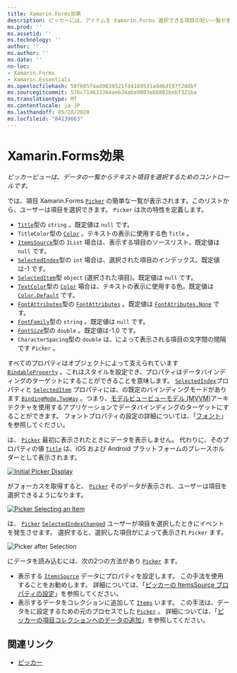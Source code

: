 ```yaml
---
title: Xamarin.Forms効果
description: ピッカーには、アイテムを Xamarin.Forms 選択できる項目の短い一覧が表示されます。 この記事では、ピッカークラスを使用して、データの一覧からテキスト項目を選択する方法について説明します。
ms.prod: ''
ms.assetid: ''
ms.technology: ''
author: ''
ms.author: ''
ms.date: ''
no-loc:
- Xamarin.Forms
- Xamarin.Essentials
ms.openlocfilehash: 50f605f4ad9839521fd4169531ad46d197f20dbf
ms.sourcegitcommit: 57bc714633364aeb34aba9803e88802bebf321ba
ms.translationtype: MT
ms.contentlocale: ja-JP
ms.lasthandoff: 05/28/2020
ms.locfileid: "84139663"
---
```

# <a name="xamarinforms-picker"></a>Xamarin.Forms効果

_ピッカービューは、データの一覧からテキスト項目を選択するためのコントロールです。_

では、項目 Xamarin.Forms [`Picker`](xref:Xamarin.Forms.Picker) の簡単な一覧が表示されます。このリストから、ユーザーは項目を選択できます。 `Picker` は次の特性を定義します。

- [`Title`](xref:Xamarin.Forms.Picker.Title)型の `string` 。既定値は `null` です。
- `TitleColor`型の [`Color`](xref:Xamarin.Forms.Color) 。テキストの表示に使用する色 `Title` 。
- [`ItemsSource`](xref:Xamarin.Forms.Picker.ItemsSource)型の `IList` 場合は、表示する項目のソースリスト。既定値は `null` です。
- [`SelectedIndex`](xref:Xamarin.Forms.Picker.SelectedIndex)型の `int` 場合は、選択された項目のインデックス。既定値は-1 です。
- [`SelectedItem`](xref:Xamarin.Forms.Picker.SelectedItem)型 `object` (選択された項目)。既定値は `null` です。
- [`TextColor`](xref:Xamarin.Forms.Picker.TextColor)型の [`Color`](xref:Xamarin.Forms.Color) 場合は、テキストの表示に使用する色。既定値は [`Color.Default`](xref:Xamarin.Forms.Color.Default) です。
- [`FontAttributes`](xref:Xamarin.Forms.Picker.FontAttributes)型の [`FontAttributes`](xref:Xamarin.Forms.FontAttributes) 。既定値は [`FontAtributes.None`](xref:Xamarin.Forms.FontAttributes.None) です。
- [`FontFamily`](xref:Xamarin.Forms.Picker.FontFamily)型の `string` 。既定値は `null` です。
- [`FontSize`](xref:Xamarin.Forms.Picker.FontSize)型の `double` 。既定値は-1.0 です。
- `CharacterSpacing`型の `double` は、によって表示される項目の文字間の間隔です `Picker` 。

すべてのプロパティはオブジェクトによって支えられています [`BindableProperty`](xref:Xamarin.Forms.BindableProperty) 。これはスタイルを設定でき、プロパティはデータバインディングのターゲットにすることができることを意味します。 [`SelectedIndex`](xref:Xamarin.Forms.Picker.SelectedIndex)プロパティと [`SelectedItem`](xref:Xamarin.Forms.Picker.SelectedItem) プロパティには、の既定のバインディングモードがあります [`BindingMode.TwoWay`](xref:Xamarin.Forms.BindingMode.TwoWay) 。つまり、[モデルビュービューモデル (MVVM)](~/xamarin-forms/enterprise-application-patterns/mvvm.md)アーキテクチャを使用するアプリケーションでデータバインディングのターゲットにすることができます。 フォントプロパティの設定の詳細については、「[フォント](~/xamarin-forms/user-interface/text/fonts.md)」を参照してください。

は、 [`Picker`](xref:Xamarin.Forms.Picker) 最初に表示されたときにデータを表示しません。 代わりに、そのプロパティの値 [`Title`](xref:Xamarin.Forms.Picker.Title) は、iOS および Android プラットフォームのプレースホルダーとして表示されます。

[![](images/picker-initial.png "Initial Picker Display")](images/picker-initial-large.png#lightbox "Initial Picker Display")

がフォーカスを取得すると、 [`Picker`](xref:Xamarin.Forms.Picker) そのデータが表示され、ユーザーは項目を選択できるようになります。

[![](images/picker-selection.png "Picker Selecting an Item")](images/picker-selection-large.png#lightbox "Picker Selecting an Item")

は、 [`Picker`](xref:Xamarin.Forms.Picker) [`SelectedIndexChanged`](xref:Xamarin.Forms.Picker.SelectedIndexChanged) ユーザーが項目を選択したときにイベントを発生させます。 選択すると、選択した項目がによって表示され `Picker` ます。

![](images/picker-after-selection.png "Picker after Selection")

にデータを読み込むには、次の2つの方法があり [`Picker`](xref:Xamarin.Forms.Picker) ます。

- 表示する [`ItemsSource`](xref:Xamarin.Forms.Picker.ItemsSource) データにプロパティを設定します。 この手法を使用することをお勧めします。 詳細については、「[ピッカーの ItemsSource プロパティの設定](populating-itemssource.md)」を参照してください。
- 表示するデータをコレクションに追加して [`Items`](xref:Xamarin.Forms.Picker.Items) います。 この手法は、データをに設定するための元のプロセスでした [`Picker`](xref:Xamarin.Forms.Picker) 。 詳細については、「[ピッカーの項目コレクションへのデータの追加](populating-items.md)」を参照してください。

## <a name="related-links"></a>関連リンク

- [ピッカー](xref:Xamarin.Forms.Picker)
